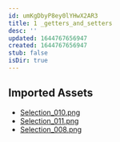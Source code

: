 ```yaml
---
id: umKgDbyP8ey0lYHwX2AR3
title: 1 _getters_and_setters
desc: ''
updated: 1644767656947
created: 1644767656947
stub: false
isDir: true
---
```

## Imported Assets
- [Selection_010.png](/assets/selection_010-xG9e7ibGUAvO.png)
- [Selection_011.png](/assets/selection_011-l9clbIFeSOcn.png)
- [Selection_008.png](/assets/selection_008-lDrX3zEzXND4.png)
